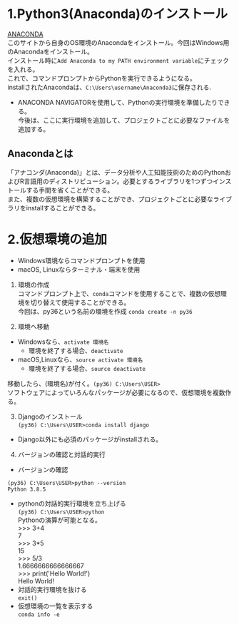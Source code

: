 # 1.Python3(Anaconda)のインストール
[ANACONDA](https://www.anaconda.com/distribution/ "ANACONDA")  
このサイトから自身のOS環境のAnacondaをインストール。今回はWindows用のAnacondaをインストール。<br>
インストール時に`Add Anaconda to my PATH environment variable`にチェックを入れる。<br>
これで、コマンドプロンプトからPythonを実行できるようになる。<br>
installされたAnacondaは、`C:\Users\username\Anaconda3`に保存される.
- ANACONDA NAVIGATORを使用して、Pythonの実行環境を準備したりできる。<br>
今後は、ここに実行環境を追加して、プロジェクトごとに必要なファイルを追加する。
## Anacondaとは
「アナコンダ(Anaconda)」とは、データ分析や人工知能技術のためのPythonおよびR言語用のディストリビューション。必要とするライブラリを1つずつインストールする手間を省くことができる。<br>
また、複数の仮想環境を構築することができ、プロジェクトごとに必要なライブラリをinstallすることができる。

# 2.仮想環境の追加
- Windows環境ならコマンドプロンプトを使用
- macOS, Linuxならターミナル・端末を使用  

1. 環境の作成  
コマンドプロンプト上で、`conda`コマンドを使用することで、複数の仮想環境を切り替えて使用することができる。<br>
今回は、py36という名前の環境を作成
`conda create -n py36`

1. 環境へ移動  
- Windowsなら、`activate 環境名`
  - 環境を終了する場合、`deactivate`
- macOS,Linuxなら、`source activate 環境名`
  - 環境を終了する場合、`source deactivate`<br>

移動したら、(環境名)が付く。`(py36) C:\Users\USER>`  
ソフトウェアによっていろんなパッケージが必要になるので、仮想環境を複数作る。  

3. Djangoのインストール<br>
`(py36) C:\Users\USER>conda install django`
- Django以外にも必須のパッケージがinstallされる。

4. バージョンの確認と対話的実行
- バージョンの確認  
```
(py36) C:\Users\USER>python --version
Python 3.8.5
```
- pythonの対話的実行環境を立ち上げる<br>
`(py36) C:\Users\USER>python`<br>
Pythonの演算が可能となる。  
\>>> 3+4<br>
7<br>
\>>> 3*5<br>
15<br>
\>>> 5/3<br>1.6666666666666667<br>
\>>> print('Hello World!')<br>
Hello World!<br>
- 対話的実行環境を抜ける<br>
`exit()`
- 仮想環境の一覧を表示する<br>
`conda info -e`
